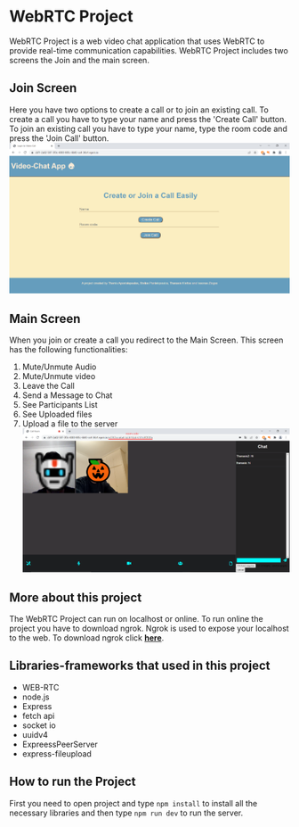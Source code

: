 # WebRTC Project
WebRTC Project is a web video chat application that uses WebRTC to provide real-time communication capabilities. WebRTC Project includes two screens the Join and the main screen.
## Join Screen
Here you have two options to create a call or to join an existing call. To create a call you have to type your name and press the 'Create Call' button. To join an existing call you have to type your name, type the room code and press the 'Join Call' button.
![Join Screen](/README_assets/login.png "Join Screen")
## Main Screen
When you join or create a call you redirect to the Main Screen. This screen has the following functionalities:  
1. Mute/Unmute Audio
2. Mute/Unmute video
3. Leave the Call
4. Send a Message to Chat
5. See Participants List
6. See Uploaded files
7. Upload a file to the server
![Main Screen](/README_assets/main.png "Main Screen")
## More about this project
The WebRTC Project can run on localhost or online. To run online the project you have to download ngrok. Ngrok is used to expose your localhost to the web. To download ngrok click **[here](https://ngrok.com/download)**.
## Libraries-frameworks that used in this project
* WEB-RTC
* node.js
* Express
* fetch api
* socket io
* uuidv4
* ExpreessPeerServer
* express-fileupload
## How to run the Project
First you need to open project and type `npm install` to install all the necessary libraries and then type `npm run dev` to run the server.